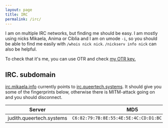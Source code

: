 ```yaml
---
layout: page
title: IRC
permalink: /irc/
---
```


I am on multiple IRC networks, but finding me should be easy. I am mostly using nicks
Mikaela, Anima or Ciblia and I am on umode `-i`, so you should be able to find me easily with
`/whois nick nick`. `/nickserv info nick` can also be helpful.

To check that it's me, you can use OTR and check [my OTR key.](keys)

## IRC. subdomain

[irc.mikaela.info](ircs://irc.mikaela.info:6697) currently points to [irc.queertech.systems](ircs://irc.queertech.systems:6697).
It should give you some of the fingerprints below, otherwise there is MITM-attack
going on and you should disconnect.

Server | MD5 | SHA1 | SHA256 |
|------|-----|------|--------|
| judith.queertech.systems | `C6:82:79:7B:8E:55:4E:5E:4C:CD:D1:BC:99:41:70:4E` | `11:B0:1C:03:7F:71:50:80:E5:CB:1F:28:8E:9A:9A:1D:5C:12:00:53` | `E2:1F:62:A1:D1:90:D7:21:39:9F:BF:1D:26:C4:A5:AA:D0:28:F4:0D:78:A1:49:59:9A:98:7A:B7:24:19:3F:EF`
